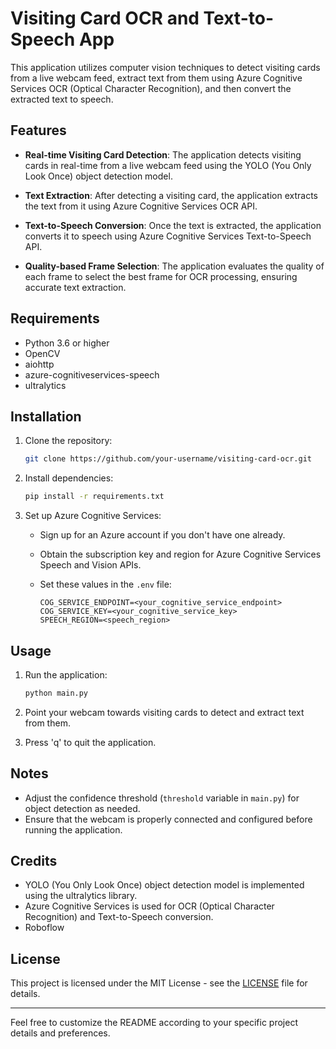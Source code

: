 # Visiting Card OCR and Text-to-Speech App

This application utilizes computer vision techniques to detect visiting cards from a live webcam feed, extract text from them using Azure Cognitive Services OCR (Optical Character Recognition), and then convert the extracted text to speech. 

## Features

- **Real-time Visiting Card Detection**: The application detects visiting cards in real-time from a live webcam feed using the YOLO (You Only Look Once) object detection model.
  
- **Text Extraction**: After detecting a visiting card, the application extracts the text from it using Azure Cognitive Services OCR API.

- **Text-to-Speech Conversion**: Once the text is extracted, the application converts it to speech using Azure Cognitive Services Text-to-Speech API.

- **Quality-based Frame Selection**: The application evaluates the quality of each frame to select the best frame for OCR processing, ensuring accurate text extraction.

## Requirements

- Python 3.6 or higher
- OpenCV
- aiohttp
- azure-cognitiveservices-speech
- ultralytics

## Installation

1. Clone the repository:

    ```bash
    git clone https://github.com/your-username/visiting-card-ocr.git
    ```

2. Install dependencies:

    ```bash
    pip install -r requirements.txt
    ```

3. Set up Azure Cognitive Services:

    - Sign up for an Azure account if you don't have one already.
    - Obtain the subscription key and region for Azure Cognitive Services Speech and Vision APIs.
    - Set these values in the `.env` file:

        ```
        COG_SERVICE_ENDPOINT=<your_cognitive_service_endpoint>
        COG_SERVICE_KEY=<your_cognitive_service_key>
        SPEECH_REGION=<speech_region>
        ```

## Usage

1. Run the application:

    ```bash
    python main.py
    ```

2. Point your webcam towards visiting cards to detect and extract text from them.
3. Press 'q' to quit the application.

## Notes

- Adjust the confidence threshold (`threshold` variable in `main.py`) for object detection as needed.
- Ensure that the webcam is properly connected and configured before running the application.

## Credits

- YOLO (You Only Look Once) object detection model is implemented using the ultralytics library.
- Azure Cognitive Services is used for OCR (Optical Character Recognition) and Text-to-Speech conversion.
- Roboflow 
## License

This project is licensed under the MIT License - see the [LICENSE](LICENSE) file for details.

---
Feel free to customize the README according to your specific project details and preferences.
